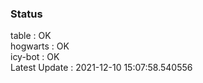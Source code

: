 ### Status


table : OK  
hogwarts : OK  
icy-bot : OK  
Latest Update : 2021-12-10 15:07:58.540556
